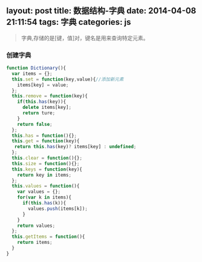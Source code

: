 layout: post
title: 数据结构-字典
date: 2014-04-08 21:11:54
tags: 字典
categories: js
---
> 
>字典,存储的是[键，值]对，键名是用来查询特定元素。

<!-- more -->

### 创建字典
```javascript
function Dictionary(){
  var items = {};
  this.set = function(key,value){//添加新元素
    items[key] = value;
  };
  this.remove = function(key){
    if(this.has(key)){
      delete items[key];
      return ture;
    }
    return false;
  };
  this.has = function(){};
  this.get = function(key){
   return this.has(key)? items[key] : undefined;
  };
  this.clear = function(){};
  this.size = function(){};
  this.keys = function(key){
    return key in items;
  };
  this.values = function(){
    var values = {};
    for(var k in items){
      if(this.has(k)){
        values.push(items[k]);
      }
    }
    return values;
  };
  this.getItems = function(){
    return items;
  }
}
```
